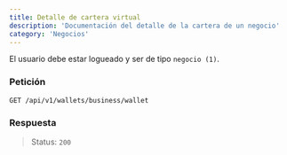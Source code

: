 ```yaml
---
title: Detalle de cartera virtual
description: 'Documentación del detalle de la cartera de un negocio'
category: 'Negocios'
---
```

<alert type="warning">

El usuario debe estar logueado y ser de tipo `negocio (1)`.

</alert>

<code-block label="Bash" active>

### Petición

```
GET /api/v1/wallets/business/wallet
```

### Respuesta

> Status: `200`

</code-block>
